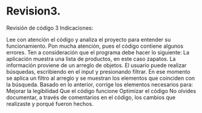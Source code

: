 # Revision3.
Revisión de código 3
Indicaciones: 

Lee con atención el código y analiza el proyecto para entender su funcionamiento. Pon mucha atención, pues el código contiene algunos errores.
Ten a consideración que el programa debe hacer lo siguiente: 
La aplicación muestra una lista de productos, en este caso zapatos. La información proviene de un arreglo de objetos.
El usuario puede realizar búsquedas, escribiendo en el input y presionando filtrar.
En ese momento se aplica un filtro al arreglo y se muestran los elementos que coinciden con la búsqueda.
Basado en lo anterior, corrige los elementos necesarios para:
Mejorar la legibilidad
Que el código funcione
Optimizar el código
No olvides documentar, a través de comentarios en el código, los cambios que realizaste y porqué fueron hechos.
